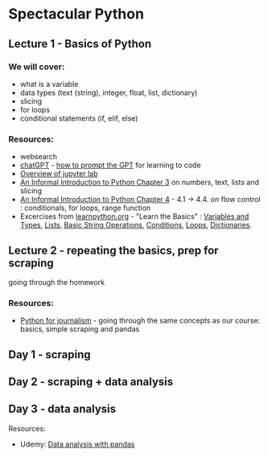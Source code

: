 # Spectacular Python
## Lecture 1 - Basics of Python
### We will cover:
- what is a variable
- data types (text (string), integer, float, list, dictionary)
- slicing
- for loops
- conditional statements (if, elif, else)

### Resources:
- websearch
- [chatGPT](https://chat.openai.com/) - [how to prompt the GPT](https://github.com/zufanka/2023-GUN_MIJ/blob/main/resources/promptgpt.md) for learning to code
- [Overview of jupyter lab](https://youtu.be/5pf0_bpNbkw?si=W0N8-QVy8uvtx4L4&t=565)
- [An Informal Introduction to Python Chapter 3](https://docs.python.org/3/tutorial/introduction.html) on numbers, text, lists and slicing
- [An Informal Introduction to Python Chapter 4](https://docs.python.org/3/tutorial/controlflow.html) - 4.1 -> 4.4. on flow control : conditionals, for loops, range function
- Excercises from [learnpython.org](https://www.learnpython.org/) - "Learn the Basics" : [Variables and Types](https://www.learnpython.org/en/Variables_and_Types), [Lists](https://www.learnpython.org/en/Lists), [Basic String Operations](https://www.learnpython.org/en/Basic_String_Operations), [Conditions](https://www.learnpython.org/en/Conditions), [Loops](https://www.learnpython.org/en/Loops), [Dictionaries](https://www.learnpython.org/en/Dictionaries).

## Lecture 2 - repeating the basics, prep for scraping

going through the homework

### Resources:
- [Python for journalism](https://datajournalism.com/watch/python-for-journalists/) - going through the same concepts as our course: basics, simple scraping and pandas

## Day 1 - scraping

## Day 2 - scraping + data analysis

## Day 3 - data analysis


Resources:
- Udemy: [Data analysis with pandas ](https://www.udemy.com/course/data-analysis-with-pandas/)
